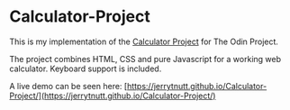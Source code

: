# Calculator-Project
This is my implementation of the [Calculator Project](https://www.theodinproject.com/paths/foundations/courses/foundations/lessons/calculator) for The Odin Project.

The project combines HTML, CSS and pure Javascript for a working web calculator. Keyboard support is included.

A live demo can be seen here: [https://jerrytnutt.github.io/Calculator-Project/](https://jerrytnutt.github.io/Calculator-Project/)


